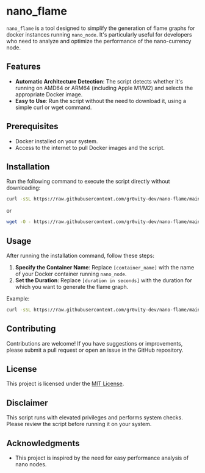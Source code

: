 # nano_flame

`nano_flame` is a tool designed to simplify the generation of flame graphs for docker instances running `nano_node`. 
It's particularly useful for developers who need to analyze and optimize the performance of the nano-currency node.

## Features
- **Automatic Architecture Detection**: The script detects whether it's running on AMD64 or ARM64 (including Apple M1/M2) and selects the appropriate Docker image.
- **Easy to Use**: Run the script without the need to download it, using a simple curl or wget command.

## Prerequisites
- Docker installed on your system.
- Access to the internet to pull Docker images and the script.

## Installation
Run the following command to execute the script directly without downloading:

```bash
curl -sSL https://raw.githubusercontent.com/gr0vity-dev/nano-flame/main/run.sh | bash -s [container_name] [duration in seconds]
```
or
```bash
wget -O - https://raw.githubusercontent.com/gr0vity-dev/nano-flame/main/run.sh | bash -s [container_name] [duration in seconds]
```


## Usage
After running the installation command, follow these steps:
1. **Specify the Container Name**: Replace `[container_name]` with the name of your Docker container running `nano_node`.
2. **Set the Duration**: Replace `[duration in seconds]` with the duration for which you want to generate the flame graph.

Example:
```bash
curl -sSL https://raw.githubusercontent.com/gr0vity-dev/nano-flame/main/run.sh | bash -s nl_pr1 20
```

## Contributing
Contributions are welcome! If you have suggestions or improvements, please submit a pull request or open an issue in the GitHub repository.

## License
This project is licensed under the [MIT License](LICENSE).

## Disclaimer
This script runs with elevated privileges and performs system checks. Please review the script before running it on your system.

## Acknowledgments
- This project is inspired by the need for easy performance analysis of nano nodes.

